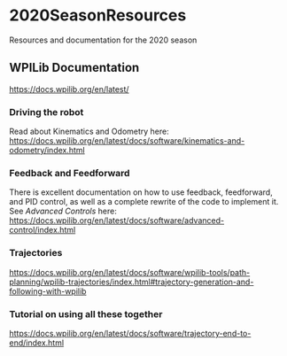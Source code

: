 # 2020SeasonResources
Resources and documentation for the 2020 season

## WPILib Documentation

https://docs.wpilib.org/en/latest/

### Driving the robot

Read about Kinematics and Odometry here: https://docs.wpilib.org/en/latest/docs/software/kinematics-and-odometry/index.html

### Feedback and Feedforward

There is excellent documentation on how to use feedback, feedforward, and PID control, as well as a complete rewrite of the code to implement it. See *Advanced Controls* here: https://docs.wpilib.org/en/latest/docs/software/advanced-control/index.html

### Trajectories

https://docs.wpilib.org/en/latest/docs/software/wpilib-tools/path-planning/wpilib-trajectories/index.html#trajectory-generation-and-following-with-wpilib

### Tutorial on using all these together

https://docs.wpilib.org/en/latest/docs/software/trajectory-end-to-end/index.html
